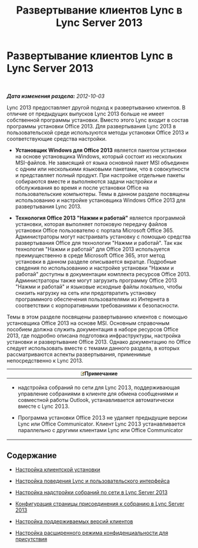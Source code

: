 ﻿---
title: Развертывание клиентов Lync в Lync Server 2013
TOCTitle: Развертывание клиентов Lync в Lync Server 2013
ms:assetid: 3d10abf2-d484-4fa0-8f10-4a5f9dfba4f5
ms:mtpsurl: https://technet.microsoft.com/ru-ru/library/JJ204827(v=OCS.15)
ms:contentKeyID: 49309514
ms.date: 05/19/2016
mtps_version: v=OCS.15
ms.translationtype: HT
---

# Развертывание клиентов Lync в Lync Server 2013

 

_**Дата изменения раздела:** 2012-10-03_

Lync 2013 предоставляет другой подход к развертыванию клиентов. В отличие от предыдущих выпусков Lync 2013 больше не имеет собственной программы установки. Вместо этого Lync входит в состав программы установки Office 2013. Для развертывания Lync 2013 в пользовательской среде используются методы установки Office 2013 и соответствующие средства настройки.

  - **Установщик Windows для Office 2013** является пакетом установки на основе установщика Windows, который состоит из нескольких MSI-файлов. Не зависящий от языка основной пакет MSI объединен с одним или несколькими языковыми пакетами, что в совокупности и представляет полный продукт. При настройке отдельные пакеты собираются вместе и выполняются задачи настройки и обслуживания во время и после установки Office на пользовательские компьютеры. Темы в данном разделе посвящены использованию и настройке установщика Windows Office 2013 для развертывания Lync 2013.

  - **Технология Office 2013 "Нажми и работай"** является программой установки, которая выполняет потоковую передачу файлов установки Office пользователю с портала Microsoft Office 365. Администраторы могут настраивать установку с помощью средства развертывания Office для технологии "Нажми и работай". Так как технология "Нажми и работай" для Office 2013 используется преимущественно в среде Microsoft Office 365, этот метод установки в данном разделе описывается вкратце. Подробные сведения по использованию и настройке установки "Нажми и работай" доступны в документации комплекта ресурсов Office 2013. Администраторы также могут загрузить программу Office 2013 "Нажми и работай" и языковые исходные файлы локально, чтобы снизить нагрузку на сеть или предотвратить установку программного обеспечения пользователями из Интернета в соответствии с корпоративными требованиями к безопасности.

Темы в этом разделе посвящены развертыванию клиентов с помощью установщика Office 2013 на основе MSI. Основным справочным пособием должна служить документация в наборе ресурсов Office 2013, где подробно описана подготовка инфраструктуры, настройка установки и развертывание Office 2013. Однако документацию по Office следует использовать вместе с темами данного раздела, в которых рассматриваются аспекты развертывания, применимые непосредственно к Lync 2013.

<table>
<colgroup>
<col style="width: 100%" />
</colgroup>
<thead>
<tr class="header">
<th><img src="images/Gg398412.note(OCS.15).gif" title="note" alt="note" />Примечание</th>
</tr>
</thead>
<tbody>
<tr class="odd">
<td><ul>
<li><p>надстройка собраний по сети для Lync 2013, поддерживающая управление собраниями в клиенте для обмена сообщениями и совместной работы Outlook, устанавливается автоматически вместе с Lync 2013.</p></li>
<li><p>Программа установки Office 2013 не удаляет предыдущие версии Lync или Office Communicator. Клиент Lync 2013 устанавливается параллельно с другими клиентами Lync или Office Communicator</p></li>
</ul></td>
</tr>
</tbody>
</table>


## Содержание

  - [Настройка клиентской установки](lync-server-2013-customizing-client-installation.md)

  - [Настройка поведения Lync и пользовательского интерфейса](lync-server-2013-customizing-lync-behavior-and-the-user-interface.md)

  - [Настройка надстройки собраний по сети в Lync Server 2013](lync-server-2013-customizing-the-online-meeting-add-in.md)

  - [Конфигурация страницы присоединения к собранию в Lync Server 2013](lync-server-2013-configuring-the-meeting-join-page.md)

  - [Настройка поддерживаемых версий клиентов](lync-server-2013-configuring-supported-client-versions.md)

  - [Настройка расширенного режима конфиденциальности для присутствия](lync-server-2013-configuring-enhanced-presence-privacy-mode.md)

